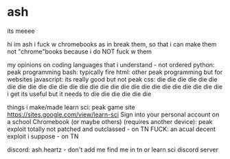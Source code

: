 # ash
its meeee

hi im ash
i fuck w chromebooks
as in break them, so that i can make them not "chrome"books because i do NOT fuck w them

my opinions on coding languages that i understand - not ordered
  python: peak programming
  bash: typically fire
  html: other peak programming but for websites
  javascript: its really good but not peak
  css: die die die die die die die die die die die die die die die die die die die die die die die die die die die i get its useful but it needs to die die die die die die

things i make/made
  learn sci: peak game site    https://sites.google.com/view/learn-sci
  Sign into your personal account on a school Chromebook (or maybe others) (requires another device): peak exploit totally not patched and outclassed - on TN
  FUCK: an acual decent exploit i suppose - on TN

discord: ash.heartz - don't add me find me in tn or learn sci discord server
